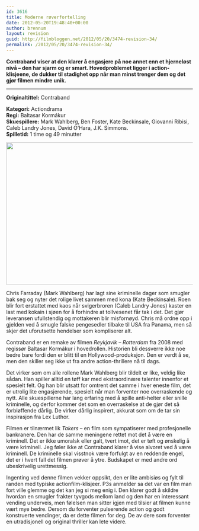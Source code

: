 ```yaml
---
id: 3616
title: Moderne røverfortelling
date: 2012-05-20T19:48:40+00:00
author: brennum
layout: revision
guid: http://filmbloggen.net/2012/05/20/3474-revision-34/
permalink: /2012/05/20/3474-revision-34/
---
```

**Contraband viser at den klarer å engasjere på noe annet enn et hjerneløst nivå &#8211; den har sjarm og er smart. Hovedproblemet ligger i action-klisjeene, de dukker til stadighet opp når man minst trenger dem og det gjør filmen mindre unik.**  
****

**<!--more-->Originaltittel:** Contraband

  
**Kategori:** Actiondrama  
**Regi:** Baltasar Kormákur  
**Skuespillere:** Mark Wahlberg, Ben Foster, Kate Beckinsale, Giovanni Ribisi, Caleb Landry Jones, David O&#8217;Hara, J.K. Simmons.  
**Spilletid:** 1 time og 49 minutter

<a href="http://filmbloggen.net/?attachment_id=3563" rel="attachment wp-att-3563"><img class="alignnone size-large wp-image-3563" src="http://filmbloggen.net/wp-content/uploads//2012/05/contraband-1-620x384.jpg" alt="" width="620" height="384" /></a>

Chris Farraday (Mark Wahlberg) har lagt sine kriminelle dager som smugler bak seg og nyter det rolige livet sammen med kona (Kate Beckinsale). Roen blir fort erstattet med kaos når svigerbroren (Caleb Landry Jones) kaster en last med kokain i sjøen for å forhindre at tollvesenet får tak i det. Det gjør leveransen ufullstendig og mottakeren blir misfornøyd. Chris må ordne opp i gjelden ved å smugle falske pengesedler tilbake til USA fra Panama, men så skjer det uforutsette hendelser som kompliserer alt.

Contraband er en remake av filmen _Reykjavik &#8211; Rotterdam_ fra 2008 med regissør Baltasar Kormákur i hovedrollen. Historien bli dessverre ikke noe bedre bare fordi den er blitt til en Hollywood-produksjon. Den er verdt å se, men den skiller seg ikke ut fra andre action-thrillere nå til dags.

Det virker som om alle rollene Mark Wahlberg blir tildelt er like, veldig like sådan. Han spiller alltid en tøff kar med ekstraordinære talenter innenfor et spesielt felt. Og han blir utsatt for omtrent det samme i hver eneste film, det er utrolig lite engasjerende, spesielt når man forventer noe overraskende og nytt. Alle skuespillerne har lang erfaring med å spille anti-helter eller snille kriminelle, og derfor kommer det som en overraskelse at de gjør det så forbløffende dårlig. De virker dårlig inspirert, akkurat som om de tar sin inspirasjon fra Lex Luthor.

Filmen er tilnærmet lik _Takers_ &#8211; en film som sympatiserer med profesjonelle bankranere. Den har de samme meningene rettet mot det å være en kriminell. Det er ikke umoralsk eller galt, tvert imot, det er tøft og ønskelig å være kriminell. Jeg føler ikke at Contraband klarer å vise alvoret ved å være kriminell. De kriminelle skal visstnok være forfulgt av en reddende engel, det er i hvert fall det filmen prøver å ytre. Budskapet er med andre ord ubeskrivelig urettmessig.

Ingenting ved denne filmen vekker oppsikt, den er lite ambisiøs og fylt til randen med typiske actionfilm-klisjeer. P3s anmelder sa det var en film man fort ville glemme og det kan jeg si meg enig i. Den klarer godt å skildre hvordan en smugler frakter tyvgods mellom land og den har en interessant vending underveis, men følelsen man sitter igjen med tilsier at filmen kunne vært mye bedre. Dersom du forventer pulserende action og godt konstruerte vendinger, da er dette filmen for deg. De av dere som forventer en utradisjonell og original thriller kan lete videre.

&nbsp;